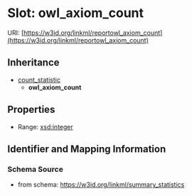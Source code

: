# Slot: owl_axiom_count

URI: [https://w3id.org/linkml/reportowl_axiom_count](https://w3id.org/linkml/reportowl_axiom_count)




## Inheritance

* [count_statistic](count_statistic.md)
    * **owl_axiom_count**



## Properties

 * Range: [xsd:integer](http://www.w3.org/2001/XMLSchema#integer)



## Identifier and Mapping Information







### Schema Source


* from schema: https://w3id.org/linkml/summary_statistics



